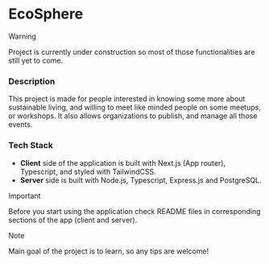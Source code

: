 # EcoSphere

> [!WARNING]
> Project is currently under construction so most of those functionalities are still yet to come.

### Description

This project is made for people interested in knowing some more about sustainable living, and willing to meet like minded people on some meetups, or workshops. It also allows organizations to publish, and manage all those events.

### Tech Stack

- **Client** side of the application is built with Next.js (App router), Typescript, and styled with TailwindCSS.
- **Server** side is built with Node.js, Typescript, Express.js and PostgreSQL.

> [!IMPORTANT]
> Before you start using the application check README files in corresponding sections of the app (client and server).

> [!NOTE]
> Main goal of the project is to learn, so any tips are welcome!
